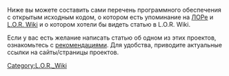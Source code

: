 Ниже вы можете составить сами перечень программного обеспечения с
открытым исходным кодом, о котором есть упоминание на
[ЛОРе](http://linux.org.ru) и [L.O.R.
Wiki](СтартоваяСтраница "wikilink") и о котором хотели
бы видеть статью в L.O.R. Wiki.

Если у вас есть желание написать статью об одном из этих проектов,
ознакомьтесь с
[рекомендациями](как_правильно_оформлять "wikilink").
Для удобства, приводите актуальные ссылки на сайты/страницы проектов.

[Category:L.O.R.\_Wiki](Category:L.O.R._Wiki "wikilink")
